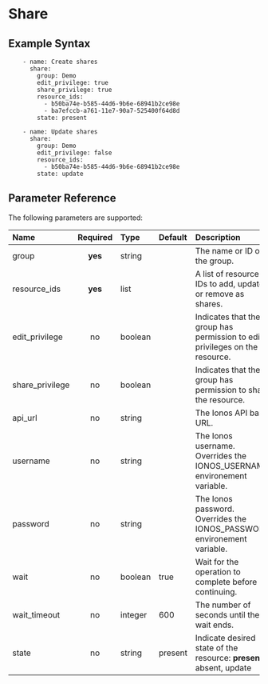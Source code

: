 # Share

## Example Syntax

```text
    - name: Create shares
      share:
        group: Demo
        edit_privilege: true
        share_privilege: true
        resource_ids:
          - b50ba74e-b585-44d6-9b6e-68941b2ce98e
          - ba7efccb-a761-11e7-90a7-525400f64d8d
        state: present

    - name: Update shares
      share:
        group: Demo
        edit_privilege: false
        resource_ids:
          - b50ba74e-b585-44d6-9b6e-68941b2ce98e
        state: update
```

## Parameter Reference

The following parameters are supported:

| Name | Required | Type | Default | Description |
| :--- | :---: | :--- | :--- | :--- |
| group | **yes** | string |  | The name or ID of the group. |
| resource\_ids | **yes** | list |  | A list of resource IDs to add, update or remove as shares. |
| edit\_privilege | no | boolean |  | Indicates that the group has permission to edit privileges on the resource. |
| share\_privilege | no | boolean |  | Indicates that the group has permission to share the resource. |
| api\_url | no | string |  | The Ionos API base URL. |
| username | no | string |  | The Ionos username. Overrides the IONOS\_USERNAME environement variable. |
| password | no | string |  | The Ionos password. Overrides the IONOS\_PASSWORD environement variable. |
| wait | no | boolean | true | Wait for the operation to complete before continuing. |
| wait\_timeout | no | integer | 600 | The number of seconds until the wait ends. |
| state | no | string | present | Indicate desired state of the resource: **present**, absent, update |

